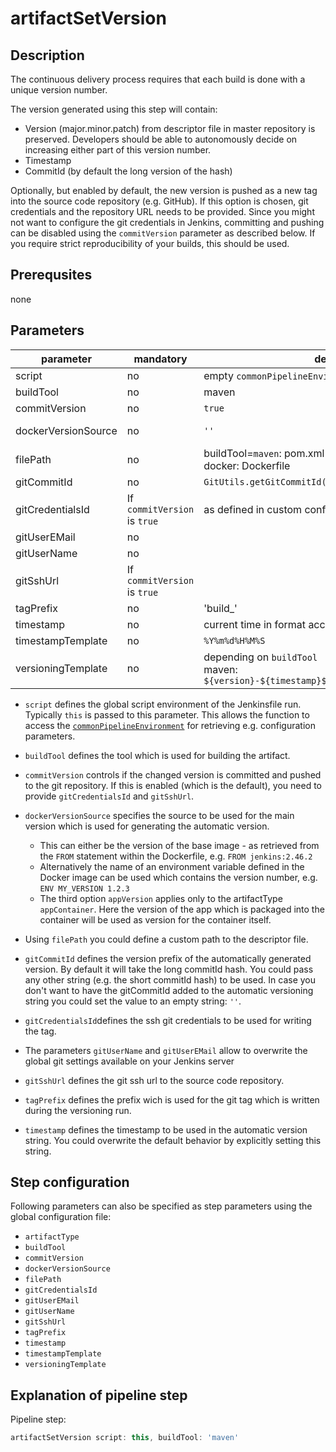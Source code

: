 # artifactSetVersion

## Description
The continuous delivery process requires that each build is done with a unique version number.

The version generated using this step will contain:

* Version (major.minor.patch) from descriptor file in master repository is preserved. Developers should be able to autonomously decide on increasing either part of this version number.
* Timestamp
* CommitId (by default the long version of the hash)

Optionally, but enabled by default, the new version is pushed as a new tag into the source code repository (e.g. GitHub).
If this option is chosen, git credentials and the repository URL needs to be provided.
Since you might not want to configure the git credentials in Jenkins, committing and pushing can be disabled using the `commitVersion` parameter as described below.
If you require strict reproducibility of your builds, this should be used.

## Prerequsites
none

## Parameters

| parameter | mandatory | default | possible values |
| ----------|-----------|---------|-----------------|
| script | no | empty `commonPipelineEnvironment` |  |
| buildTool | no | maven | maven, docker |
| commitVersion | no | `true` | `true`, `false` |
| dockerVersionSource | no  | `''`  | FROM, (ENV name),appVersion  |
| filePath | no | buildTool=`maven`: pom.xml <br />docker: Dockerfile |   |
| gitCommitId |  no | `GitUtils.getGitCommitId()`   |   |
| gitCredentialsId |  If `commitVersion` is `true` | as defined in custom configuration  |   |
| gitUserEMail | no |  |   |
| gitUserName | no |   |   |
| gitSshUrl | If `commitVersion` is `true` |  |   |
| tagPrefix | no  | 'build_'  |   |
| timestamp | no  |  current time in format according to `timestampTemplate`  |   |
| timestampTemplate | no | `%Y%m%d%H%M%S` |   |
| versioningTemplate | no | depending on `buildTool`<br />maven: `${version}-${timestamp}${commitId?"_"+commitId:""}`  |   |

* `script` defines the global script environment of the Jenkinsfile run. Typically `this` is passed to this parameter. This allows the function to access the [`commonPipelineEnvironment`](commonPipelineEnvironment.md) for retrieving e.g. configuration parameters.
* `buildTool` defines the tool which is used for building the artifact.
* `commitVersion` controls if the changed version is committed and pushed to the git repository. If this is enabled (which is the default), you need to provide `gitCredentialsId` and `gitSshUrl`.
* `dockerVersionSource` specifies the source to be used for the main version which is used for generating the automatic version.

    * This can either be the version of the base image - as retrieved from the `FROM` statement within the Dockerfile, e.g. `FROM jenkins:2.46.2`
    * Alternatively the name of an environment variable defined in the Docker image can be used which contains the version number, e.g. `ENV MY_VERSION 1.2.3`
    * The third option `appVersion` applies only to the artifactType `appContainer`. Here the version of the app which is packaged into the container will be used as version for the container itself.

* Using `filePath` you could define a custom path to the descriptor file.
* `gitCommitId` defines the version prefix of the automatically generated version. By default it will take the long commitId hash. You could pass any other string (e.g. the short commitId hash) to be used. In case you don't want to have the gitCommitId added to the automatic versioning string you could set the value to an empty string: `''`.
* `gitCredentialsId`defines the ssh git credentials to be used for writing the tag.
* The parameters `gitUserName` and `gitUserEMail` allow to overwrite the global git settings available on your Jenkins server
* `gitSshUrl` defines the git ssh url to the source code repository.
* `tagPrefix` defines the prefix wich is used for the git tag which is written during the versioning run.
* `timestamp` defines the timestamp to be used in the automatic version string. You could overwrite the default behavior by explicitly setting this string.

## Step configuration
Following parameters can also be specified as step parameters using the global configuration file:

* `artifactType`
* `buildTool`
* `commitVersion`
* `dockerVersionSource`
* `filePath`
* `gitCredentialsId`
* `gitUserEMail`
* `gitUserName`
* `gitSshUrl`
* `tagPrefix`
* `timestamp`
* `timestampTemplate`
* `versioningTemplate`

## Explanation of pipeline step

Pipeline step:

```groovy
artifactSetVersion script: this, buildTool: 'maven'
```


